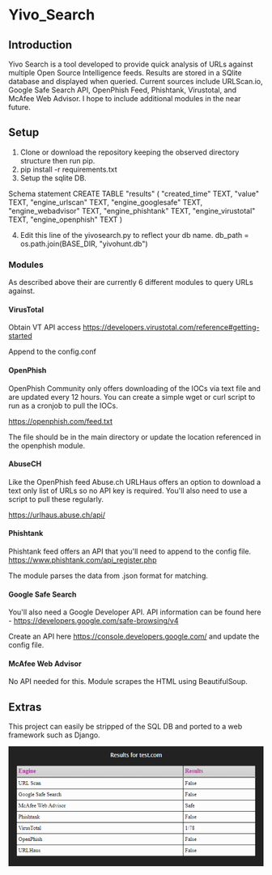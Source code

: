 # Yivo_Search

## Introduction
Yivo Search is a tool developed to provide quick analysis of URLs against multiple Open Source Intelligence feeds. Results are stored in a SQlite database and displayed when queried. Current sources include URLScan.io, Google Safe Search API, OpenPhish Feed, Phishtank, Virustotal, and McAfee Web Advisor. I hope to include additional modules in the near future.

## Setup
1. Clone or download the repository keeping the observed directory structure then run pip.
2. pip install -r requirements.txt
3. Setup the sqlite DB. 

Schema statement
CREATE TABLE "results" (
	"created_time"	TEXT,
	"value"	TEXT,
	"engine_urlscan"	TEXT,
	"engine_googlesafe"	TEXT,
	"engine_webadvisor"	TEXT,
	"engine_phishtank"	TEXT,
	"engine_virustotal"	TEXT,
	"engine_openphish"	TEXT
)

4. Edit this line of the yivosearch.py to reflect your db name. db_path = os.path.join(BASE_DIR, "yivohunt.db")

### Modules
As described above their are currently 6 different modules to query URLs against.

#### VirusTotal
Obtain VT API access
https://developers.virustotal.com/reference#getting-started

Append to the config.conf

#### OpenPhish

OpenPhish Community only offers downloading of the IOCs via text file and are updated every 12 hours. You can create a simple wget or curl script to run as a cronjob to pull the IOCs.

https://openphish.com/feed.txt

The file should be in the main directory or update the location referenced in the openphish module.

#### AbuseCH

Like the OpenPhish feed Abuse.ch URLHaus offers an option to download a text only list of URLs so no API key is required.  You'll also need to use a script to pull these regularly.

https://urlhaus.abuse.ch/api/

#### Phishtank

Phishtank feed offers an API that you'll need to append to the config file.
https://www.phishtank.com/api_register.php

The module parses the data from .json format for matching.

#### Google Safe Search

You'll also need a Google Developer API. API information can be found here - https://developers.google.com/safe-browsing/v4

Create an API here https://console.developers.google.com/ and update the config file.

#### McAfee Web Advisor

No API needed for this. Module scrapes the HTML using BeautifulSoup. 

## Extras
This project can easily be stripped of the SQL DB and ported to a web framework such as Django. 

![Image of Django](https://github.com/plushed/Yivo_Search/blob/master/django_screen.PNG)


